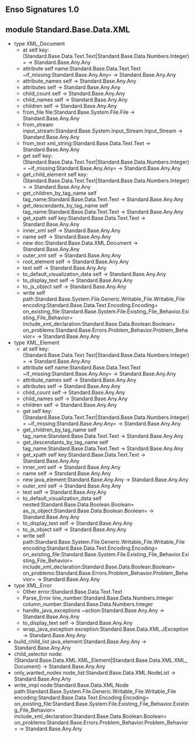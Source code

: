 ## Enso Signatures 1.0
## module Standard.Base.Data.XML
- type XML_Document
    - at self key:(Standard.Base.Data.Text.Text|Standard.Base.Data.Numbers.Integer)= -> Standard.Base.Any.Any
    - attribute self name:Standard.Base.Data.Text.Text ~if_missing:Standard.Base.Any.Any= -> Standard.Base.Any.Any
    - attribute_names self -> Standard.Base.Any.Any
    - attributes self -> Standard.Base.Any.Any
    - child_count self -> Standard.Base.Any.Any
    - child_names self -> Standard.Base.Any.Any
    - children self -> Standard.Base.Any.Any
    - from_file file:Standard.Base.System.File.File -> Standard.Base.Any.Any
    - from_stream input_stream:Standard.Base.System.Input_Stream.Input_Stream -> Standard.Base.Any.Any
    - from_text xml_string:Standard.Base.Data.Text.Text -> Standard.Base.Any.Any
    - get self key:(Standard.Base.Data.Text.Text|Standard.Base.Data.Numbers.Integer)= ~if_missing:Standard.Base.Any.Any= -> Standard.Base.Any.Any
    - get_child_element self key:(Standard.Base.Data.Text.Text|Standard.Base.Data.Numbers.Integer)= -> Standard.Base.Any.Any
    - get_children_by_tag_name self tag_name:Standard.Base.Data.Text.Text -> Standard.Base.Any.Any
    - get_descendants_by_tag_name self tag_name:Standard.Base.Data.Text.Text -> Standard.Base.Any.Any
    - get_xpath self key:Standard.Base.Data.Text.Text -> Standard.Base.Any.Any
    - inner_xml self -> Standard.Base.Any.Any
    - name self -> Standard.Base.Any.Any
    - new doc:Standard.Base.Data.XML.Document -> Standard.Base.Any.Any
    - outer_xml self -> Standard.Base.Any.Any
    - root_element self -> Standard.Base.Any.Any
    - text self -> Standard.Base.Any.Any
    - to_default_visualization_data self -> Standard.Base.Any.Any
    - to_display_text self -> Standard.Base.Any.Any
    - to_js_object self -> Standard.Base.Any.Any
    - write self path:Standard.Base.System.File.Generic.Writable_File.Writable_File encoding:Standard.Base.Data.Text.Encoding.Encoding= on_existing_file:Standard.Base.System.File.Existing_File_Behavior.Existing_File_Behavior= include_xml_declaration:Standard.Base.Data.Boolean.Boolean= on_problems:Standard.Base.Errors.Problem_Behavior.Problem_Behavior= -> Standard.Base.Any.Any
- type XML_Element
    - at self key:(Standard.Base.Data.Text.Text|Standard.Base.Data.Numbers.Integer)= -> Standard.Base.Any.Any
    - attribute self name:Standard.Base.Data.Text.Text ~if_missing:Standard.Base.Any.Any= -> Standard.Base.Any.Any
    - attribute_names self -> Standard.Base.Any.Any
    - attributes self -> Standard.Base.Any.Any
    - child_count self -> Standard.Base.Any.Any
    - child_names self -> Standard.Base.Any.Any
    - children self -> Standard.Base.Any.Any
    - get self key:(Standard.Base.Data.Text.Text|Standard.Base.Data.Numbers.Integer)= ~if_missing:Standard.Base.Any.Any= -> Standard.Base.Any.Any
    - get_children_by_tag_name self tag_name:Standard.Base.Data.Text.Text -> Standard.Base.Any.Any
    - get_descendants_by_tag_name self tag_name:Standard.Base.Data.Text.Text -> Standard.Base.Any.Any
    - get_xpath self key:Standard.Base.Data.Text.Text -> Standard.Base.Any.Any
    - inner_xml self -> Standard.Base.Any.Any
    - name self -> Standard.Base.Any.Any
    - new java_element:Standard.Base.Any.Any -> Standard.Base.Any.Any
    - outer_xml self -> Standard.Base.Any.Any
    - text self -> Standard.Base.Any.Any
    - to_default_visualization_data self nested:Standard.Base.Data.Boolean.Boolean= as_js_object:Standard.Base.Data.Boolean.Boolean= -> Standard.Base.Any.Any
    - to_display_text self -> Standard.Base.Any.Any
    - to_js_object self -> Standard.Base.Any.Any
    - write self path:Standard.Base.System.File.Generic.Writable_File.Writable_File encoding:Standard.Base.Data.Text.Encoding.Encoding= on_existing_file:Standard.Base.System.File.Existing_File_Behavior.Existing_File_Behavior= include_xml_declaration:Standard.Base.Data.Boolean.Boolean= on_problems:Standard.Base.Errors.Problem_Behavior.Problem_Behavior= -> Standard.Base.Any.Any
- type XML_Error
    - Other error:Standard.Base.Data.Text.Text
    - Parse_Error line_number:Standard.Base.Data.Numbers.Integer column_number:Standard.Base.Data.Numbers.Integer
    - handle_java_exceptions ~action:Standard.Base.Any.Any -> Standard.Base.Any.Any
    - to_display_text self -> Standard.Base.Any.Any
    - wrap_java_exception exception:Standard.Base.Data.XML.JException -> Standard.Base.Any.Any
- build_child_list java_element:Standard.Base.Any.Any -> Standard.Base.Any.Any
- child_selector node:(Standard.Base.Data.XML.XML_Element|Standard.Base.Data.XML.XML_Document) -> Standard.Base.Any.Any
- only_wanted_nodes node_list:Standard.Base.Data.XML.NodeList -> Standard.Base.Any.Any
- write_impl node:Standard.Base.Data.XML.Node path:Standard.Base.System.File.Generic.Writable_File.Writable_File encoding:Standard.Base.Data.Text.Encoding.Encoding= on_existing_file:Standard.Base.System.File.Existing_File_Behavior.Existing_File_Behavior= include_xml_declaration:Standard.Base.Data.Boolean.Boolean= on_problems:Standard.Base.Errors.Problem_Behavior.Problem_Behavior= -> Standard.Base.Any.Any

